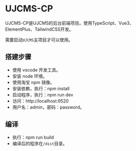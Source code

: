 # UJCMS-CP

UJCMS-CP是UJCMS的后台前端项目。使用TypeScript、Vue3、ElementPlus、TailwindCSS开发。

需要启动`UJCMS`主项目才可以使用。

## 搭建步骤

* 使用 vscode 开发工具。
* 安装 node 环境。
* 使用淘宝 npm 镜像。
* 安装依赖，执行：npm install
* 启动程序，执行：npm run dev
* 访问：http://localhost:9520
* 用户名：admin，密码：password。

## 编译

* 执行：npm run build
* 编译后的程序在`/dist`目录。

